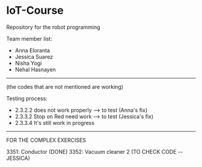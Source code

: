 # IoT-Course
Repository for the robot programming 

Team member list:
- Anna Eloranta
- Jessica Suarez
- Nisha Yogi
- Nehal Hasnayen

---

(the codes that are not mentioned are working)

Testing process:
* 2.3.2.2 does not work properly --> to test (Anna's fix)
* 2.3.3.2 Stop on Red need work --> to test (Jessica's fix)
* 2.3.3.4 It's still work in progress

----
FOR THE COMPLEX EXERCISES

3351: Conductor (DONE)
3352: Vacuum cleaner 2 (TO CHECK CODE -- JESSICA)
